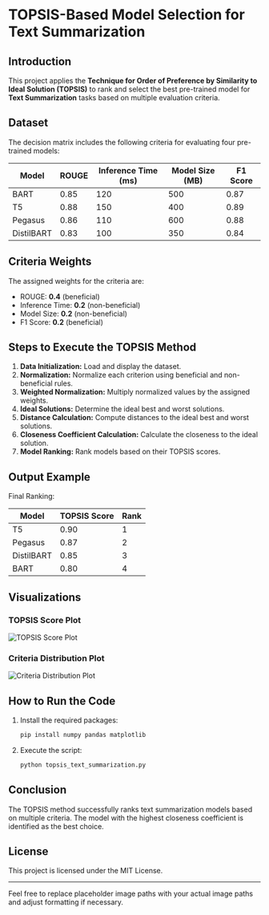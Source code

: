 
# TOPSIS-Based Model Selection for Text Summarization

## Introduction
This project applies the **Technique for Order of Preference by Similarity to Ideal Solution (TOPSIS)** to rank and select the best pre-trained model for **Text Summarization** tasks based on multiple evaluation criteria.

## Dataset
The decision matrix includes the following criteria for evaluating four pre-trained models:

| Model       | ROUGE | Inference Time (ms) | Model Size (MB) | F1 Score |
|-------------|-------|---------------------|-----------------|----------|
| BART        | 0.85  | 120                 | 500             | 0.87     |
| T5          | 0.88  | 150                 | 400             | 0.89     |
| Pegasus     | 0.86  | 110                 | 600             | 0.88     |
| DistilBART  | 0.83  | 100                 | 350             | 0.84     |

## Criteria Weights
The assigned weights for the criteria are:

- ROUGE: **0.4** (beneficial)
- Inference Time: **0.2** (non-beneficial)
- Model Size: **0.2** (non-beneficial)
- F1 Score: **0.2** (beneficial)

## Steps to Execute the TOPSIS Method

1. **Data Initialization:** Load and display the dataset.
2. **Normalization:** Normalize each criterion using beneficial and non-beneficial rules.
3. **Weighted Normalization:** Multiply normalized values by the assigned weights.
4. **Ideal Solutions:** Determine the ideal best and worst solutions.
5. **Distance Calculation:** Compute distances to the ideal best and worst solutions.
6. **Closeness Coefficient Calculation:** Calculate the closeness to the ideal solution.
7. **Model Ranking:** Rank models based on their TOPSIS scores.

## Output Example
Final Ranking:

| Model       | TOPSIS Score | Rank |
|-------------|--------------|------|
| T5          | 0.90         | 1    |
| Pegasus     | 0.87         | 2    |
| DistilBART  | 0.85         | 3    |
| BART        | 0.80         | 4    |

## Visualizations

### TOPSIS Score Plot
![TOPSIS Score Plot](path-to-image.png)

### Criteria Distribution Plot
![Criteria Distribution Plot](path-to-criteria-plot.png)

## How to Run the Code

1. Install the required packages:
   ```bash
   pip install numpy pandas matplotlib
   ```

2. Execute the script:
   ```bash
   python topsis_text_summarization.py
   ```

## Conclusion
The TOPSIS method successfully ranks text summarization models based on multiple criteria. The model with the highest closeness coefficient is identified as the best choice.

## License
This project is licensed under the MIT License.

---
Feel free to replace placeholder image paths with your actual image paths and adjust formatting if necessary.
